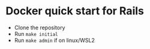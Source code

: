 # Docker quick start for Rails

- Clone the repository
- Run `make initial`
- Run `make admin` if on linux/WSL2
